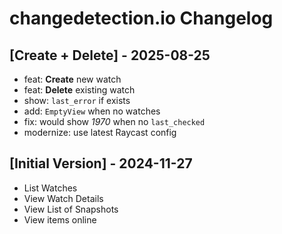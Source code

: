 # changedetection.io Changelog

## [Create + Delete] - 2025-08-25

- feat: **Create** new watch
- feat: **Delete** existing watch
- show: `last_error` if exists
- add: `EmptyView` when no watches
- fix: would show *1970* when no `last_checked`
- modernize: use latest Raycast config

## [Initial Version] - 2024-11-27

- List Watches
- View Watch Details
- View List of Snapshots
- View items online